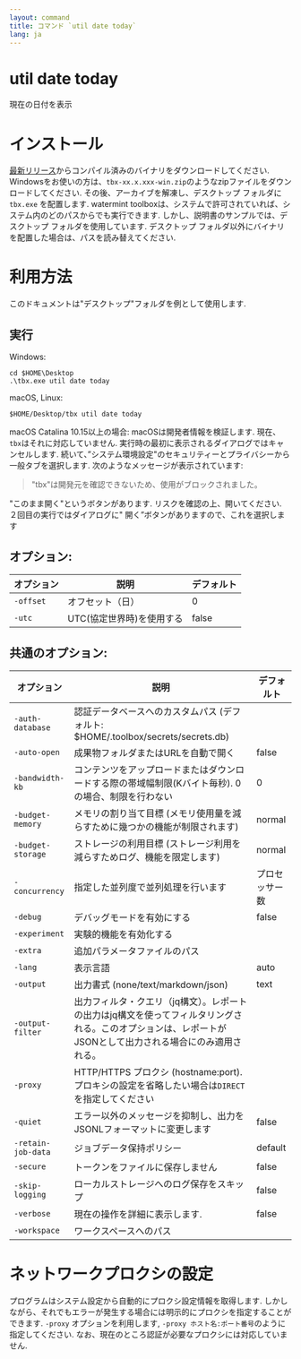 ```yaml
---
layout: command
title: コマンド `util date today`
lang: ja
---
```


# util date today

現在の日付を表示

# インストール

[最新リリース](https://github.com/watermint/toolbox/releases/latest)からコンパイル済みのバイナリをダウンロードしてください.
Windowsをお使いの方は、`tbx-xx.x.xxx-win.zip`のようなzipファイルをダウンロードしてください. その後、アーカイブを解凍し、デスクトップ
フォルダに `tbx.exe` を配置します.
watermint toolboxは、システムで許可されていれば、システム内のどのパスからでも実行できます. しかし、説明書のサンプルでは、デスクトップ
フォルダを使用しています. デスクトップ フォルダ以外にバイナリを配置した場合は、パスを読み替えてください.

# 利用方法

このドキュメントは"デスクトップ"フォルダを例として使用します.

## 実行

Windows:

```
cd $HOME\Desktop
.\tbx.exe util date today 
```

macOS, Linux:

```
$HOME/Desktop/tbx util date today 
```

macOS Catalina 10.15以上の場合: macOSは開発者情報を検証します. 現在、`tbx`はそれに対応していません.
実行時の最初に表示されるダイアログではキャンセルします. 続いて、”システム環境設定"のセキュリティーとプライバシーから一般タブを選択します.
次のようなメッセージが表示されています:
> "tbx"は開発元を確認できないため、使用がブロックされました。

"このまま開く"というボタンがあります. リスクを確認の上、開いてください. ２回目の実行ではダイアログに"
開く”ボタンがありますので、これを選択します

## オプション:

| オプション     | 説明              | デフォルト |
|-----------|-----------------|-------|
| `-offset` | オフセット（日）        | 0     |
| `-utc`    | UTC(協定世界時)を使用する | false |

## 共通のオプション:

| オプション              | 説明                                                                                | デフォルト   |
|--------------------|-----------------------------------------------------------------------------------|---------|
| `-auth-database`   | 認証データベースへのカスタムパス (デフォルト: $HOME/.toolbox/secrets/secrets.db)                       |         |
| `-auto-open`       | 成果物フォルダまたはURLを自動で開く                                                               | false   |
| `-bandwidth-kb`    | コンテンツをアップロードまたはダウンロードする際の帯域幅制限(Kバイト毎秒). 0の場合、制限を行わない                              | 0       |
| `-budget-memory`   | メモリの割り当て目標 (メモリ使用量を減らすために幾つかの機能が制限されます)                                           | normal  |
| `-budget-storage`  | ストレージの利用目標 (ストレージ利用を減らすためログ、機能を限定します)                                             | normal  |
| `-concurrency`     | 指定した並列度で並列処理を行います                                                                 | プロセッサー数 |
| `-debug`           | デバッグモードを有効にする                                                                     | false   |
| `-experiment`      | 実験的機能を有効化する                                                                       |         |
| `-extra`           | 追加パラメータファイルのパス                                                                    |         |
| `-lang`            | 表示言語                                                                              | auto    |
| `-output`          | 出力書式 (none/text/markdown/json)                                                    | text    |
| `-output-filter`   | 出力フィルタ・クエリ（jq構文）。レポートの出力はjq構文を使ってフィルタリングされる。このオプションは、レポートがJSONとして出力される場合にのみ適用される。 |         |
| `-proxy`           | HTTP/HTTPS プロクシ (hostname:port). プロキシの設定を省略したい場合は`DIRECT`を指定してください                |         |
| `-quiet`           | エラー以外のメッセージを抑制し、出力をJSONLフォーマットに変更します                                              | false   |
| `-retain-job-data` | ジョブデータ保持ポリシー                                                                      | default |
| `-secure`          | トークンをファイルに保存しません                                                                  | false   |
| `-skip-logging`    | ローカルストレージへのログ保存をスキップ                                                              | false   |
| `-verbose`         | 現在の操作を詳細に表示します.                                                                   | false   |
| `-workspace`       | ワークスペースへのパス                                                                       |         |

# ネットワークプロクシの設定

プログラムはシステム設定から自動的にプロクシ設定情報を取得します. しかしながら、それでもエラーが発生する場合には明示的にプロクシを指定することができます.
`-proxy` オプションを利用します, `-proxy ホスト名:ポート番号`のように指定してください. なお、現在のところ認証が必要なプロクシには対応していません.


